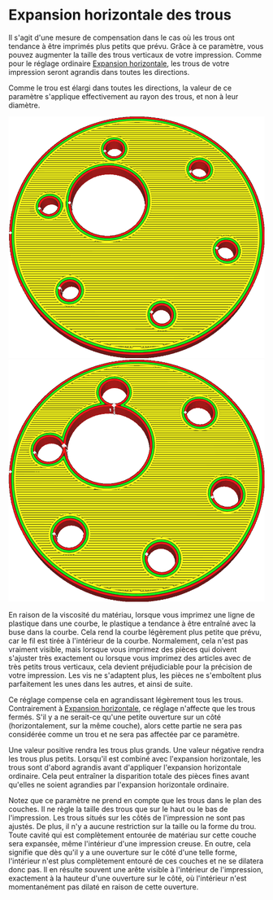 Expansion horizontale des trous
====
Il s'agit d'une mesure de compensation dans le cas où les trous ont tendance à être imprimés plus petits que prévu. Grâce à ce paramètre, vous pouvez augmenter la taille des trous verticaux de votre impression. Comme pour le réglage ordinaire [Expansion horizontale](xy_offset.md), les trous de votre impression seront agrandis dans toutes les directions.

Comme le trou est élargi dans toutes les directions, la valeur de ce paramètre s'applique effectivement au rayon des trous, et non à leur diamètre.


![Les trous de cette impression doivent être adaptés aux vis et aux axes, mais ils sont trop petits.](../../../articles/images/hole_xy_offset_0.png)
![Les trous ont été agrandis, mais le reste de la forme n'a pas changé.](../../../articles/images/hole_xy_offset.png)


En raison de la viscosité du matériau, lorsque vous imprimez une ligne de plastique dans une courbe, le plastique a tendance à être entraîné avec la buse dans la courbe. Cela rend la courbe légèrement plus petite que prévu, car le fil est tirée à l'intérieur de la courbe. Normalement, cela n'est pas vraiment visible, mais lorsque vous imprimez des pièces qui doivent s'ajuster très exactement ou lorsque vous imprimez des articles avec de très petits trous verticaux, cela devient préjudiciable pour la précision de votre impression. Les vis ne s'adaptent plus, les pièces ne s'emboîtent plus parfaitement les unes dans les autres, et ainsi de suite.

Ce réglage compense cela en agrandissant légèrement tous les trous. Contrairement à [Expansion horizontale](xy_offset.md), ce réglage n'affecte que les trous fermés. S'il y a ne serait-ce qu'une petite ouverture sur un côté (horizontalement, sur la même couche), alors cette partie ne sera pas considérée comme un trou et ne sera pas affectée par ce paramètre.

Une valeur positive rendra les trous plus grands. Une valeur négative rendra les trous plus petits. Lorsqu'il est combiné avec l'expansion horizontale, les trous sont d'abord agrandis avant d'appliquer l'expansion horizontale ordinaire. Cela peut entraîner la disparition totale des pièces fines avant qu'elles ne soient agrandies par l'expansion horizontale ordinaire.

Notez que ce paramètre ne prend en compte que les trous dans le plan des couches. Il ne règle la taille des trous que sur le haut ou le bas de l'impression. Les trous situés sur les côtés de l'impression ne sont pas ajustés. De plus, il n'y a aucune restriction sur la taille ou la forme du trou. Toute cavité qui est complètement entourée de matériau sur cette couche sera expansée, même l'intérieur d'une impression creuse. En outre, cela signifie que dès qu'il y a une ouverture sur le côté d'une telle forme, l'intérieur n'est plus complètement entouré de ces couches et ne se dilatera donc pas. Il en résulte souvent une arête visible à l'intérieur de l'impression, exactement à la hauteur d'une ouverture sur le côté, où l'intérieur n'est momentanément pas dilaté en raison de cette ouverture.
